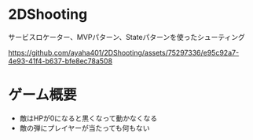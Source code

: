 # 2DShooting
サービスロケーター、MVPパターン、Stateパターンを使ったシューティング

https://github.com/ayaha401/2DShooting/assets/75297336/e95c92a7-4e93-41f4-b637-bfe8ec78a508


# ゲーム概要
* 敵はHPが0になると黒くなって動かなくなる
* 敵の弾にプレイヤーが当たっても何もない
